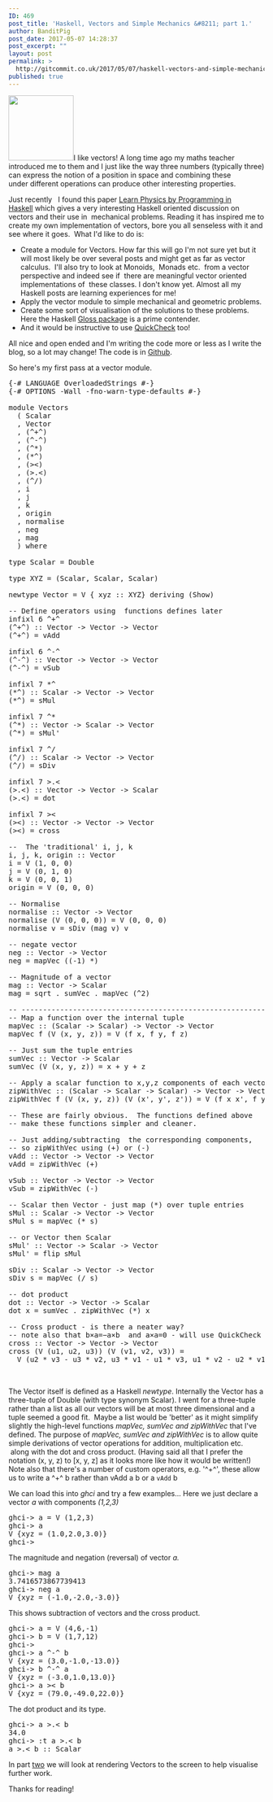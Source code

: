 ```yaml
---
ID: 469
post_title: 'Haskell, Vectors and Simple Mechanics &#8211; part 1.'
author: BanditPig
post_date: 2017-05-07 14:28:37
post_excerpt: ""
layout: post
permalink: >
  http://gitcommit.co.uk/2017/05/07/haskell-vectors-and-simple-mechanics-part-1/
published: true
---
```

<img class="alignnone size-full wp-image-317" src="http://gitcommit.co.uk/wp-content/uploads/2017/03/refresh.png" alt="" width="128" height="128" />I like vectors! A long time ago my maths teacher introduced me to them and I just like the way three numbers (typically three) can express the notion of a position in space and combining these under different operations can produce other interesting properties.

Just recently   I found this paper <a href="https://arxiv.org/pdf/1412.4880.pdf">Learn Physics by Programming in Haskell</a> which gives a very interesting Haskell oriented discussion on vectors and their use in  mechanical problems. Reading it has inspired me to create my own implementation of vectors, bore you all senseless with it and see where it goes.  What I'd like to do is:
<ul>
 	<li>Create a module for Vectors. How far this will go I'm not sure yet but it will most likely be over several posts and might get as far as vector calculus.  I'll also try to look at Monoids,  Monads etc.  from a vector perspective and indeed see if  there are meaningful vector oriented implementations of  these classes. I don't know yet. Almost all my Haskell posts are learning experiences for me!</li>
 	<li>Apply the vector module to simple mechanical and geometric problems.</li>
 	<li>Create some sort of visualisation of the solutions to these problems. Here the Haskell <a href="http://gloss.ouroborus.net/">Gloss package</a> is a prime contender.</li>
 	<li>And it would be instructive to use <a href="https://hackage.haskell.org/package/QuickCheck">QuickCheck</a> too!</li>
</ul>
All nice and open ended and I'm writing the code more or less as I write the blog, so a lot may change! The code is in <a href="https://github.com/banditpig/vectors">Github</a>.

So here's my first pass at a vector module.
<pre class="lang:haskell decode:true ">{-# LANGUAGE OverloadedStrings #-}
{-# OPTIONS -Wall -fno-warn-type-defaults #-}

module Vectors
  ( Scalar
  , Vector
  , (^+^)
  , (^-^)
  , (^*)
  , (*^)
  , (&gt;&lt;)
  , (&gt;.&lt;)
  , (^/)
  , i
  , j
  , k
  , origin
  , normalise
  , neg
  , mag
  ) where

type Scalar = Double

type XYZ = (Scalar, Scalar, Scalar)

newtype Vector = V { xyz :: XYZ} deriving (Show)

-- Define operators using  functions defines later
infixl 6 ^+^
(^+^) :: Vector -&gt; Vector -&gt; Vector
(^+^) = vAdd

infixl 6 ^-^
(^-^) :: Vector -&gt; Vector -&gt; Vector
(^-^) = vSub

infixl 7 *^
(*^) :: Scalar -&gt; Vector -&gt; Vector
(*^) = sMul

infixl 7 ^*
(^*) :: Vector -&gt; Scalar -&gt; Vector
(^*) = sMul'

infixl 7 ^/
(^/) :: Scalar -&gt; Vector -&gt; Vector
(^/) = sDiv

infixl 7 &gt;.&lt;
(&gt;.&lt;) :: Vector -&gt; Vector -&gt; Scalar
(&gt;.&lt;) = dot

infixl 7 &gt;&lt;
(&gt;&lt;) :: Vector -&gt; Vector -&gt; Vector
(&gt;&lt;) = cross

--  The 'traditional' i, j, k 
i, j, k, origin :: Vector
i = V (1, 0, 0)
j = V (0, 1, 0)
k = V (0, 0, 1)
origin = V (0, 0, 0)

-- Normalise 
normalise :: Vector -&gt; Vector
normalise (V (0, 0, 0)) = V (0, 0, 0) 
normalise v = sDiv (mag v) v

-- negate vector
neg :: Vector -&gt; Vector
neg = mapVec ((-1) *)

-- Magnitude of a vector
mag :: Vector -&gt; Scalar
mag = sqrt . sumVec . mapVec (^2)

-- ----------------------------------------------------------
-- Map a function over the internal tuple
mapVec :: (Scalar -&gt; Scalar) -&gt; Vector -&gt; Vector
mapVec f (V (x, y, z)) = V (f x, f y, f z)

-- Just sum the tuple entries
sumVec :: Vector -&gt; Scalar
sumVec (V (x, y, z)) = x + y + z

-- Apply a scalar function to x,y,z components of each vector
zipWithVec :: (Scalar -&gt; Scalar -&gt; Scalar) -&gt; Vector -&gt; Vector -&gt; Vector
zipWithVec f (V (x, y, z)) (V (x', y', z')) = V (f x x', f y y', f z z')

-- These are fairly obvious.  The functions defined above
-- make these functions simpler and cleaner.

-- Just adding/subtracting  the corresponding components, 
-- so zipWithVec using (+) or (-)
vAdd :: Vector -&gt; Vector -&gt; Vector
vAdd = zipWithVec (+)

vSub :: Vector -&gt; Vector -&gt; Vector
vSub = zipWithVec (-)

-- Scalar then Vector - just map (*) over tuple entries
sMul :: Scalar -&gt; Vector -&gt; Vector
sMul s = mapVec (* s)

-- or Vector then Scalar
sMul' :: Vector -&gt; Scalar -&gt; Vector
sMul' = flip sMul

sDiv :: Scalar -&gt; Vector -&gt; Vector
sDiv s = mapVec (/ s)

-- dot product
dot :: Vector -&gt; Vector -&gt; Scalar
dot x = sumVec . zipWithVec (*) x

-- Cross product - is there a neater way?
-- note also that b×a=−a×b  and a×a=0 - will use QuickCheck
cross :: Vector -&gt; Vector -&gt; Vector
cross (V (u1, u2, u3)) (V (v1, v2, v3)) =
  V (u2 * v3 - u3 * v2, u3 * v1 - u1 * v3, u1 * v2 - u2 * v1)


</pre>
The Vector itself is defined as a Haskell <em>newtype</em>. Internally the Vector has a three-tuple of Double (with type synonym Scalar). I went for a three-tuple rather than a list as all our vectors will be at most three dimensional and a tuple seemed a good fit.  Maybe a list would be 'better' as it might simplify slightly the high-level functions <em>mapVec, sumVec and zipWithVec</em> that I've defined. The purpose of <em>mapVec, sumVec and zipWithVec</em> is to allow quite simple derivations of vector operations for addition, multiplication etc.  along with the dot and cross product. (Having said all that I prefer the notation (x, y, z) to [x, y, z] as it looks more like how it would be written!)
Note also that there's a number of custom operators, e.g. '^+^', these allow us to write <span class="lang:haskell decode:true crayon-inline ">a ^+^ b </span> rather than <span class="lang:haskell decode:true crayon-inline ">vAdd a b</span> or <span class="lang:haskell decode:true crayon-inline ">a `vAdd` b</span>

We can load this into <em>ghci</em> and try a few examples...
Here we just declare a vector <em>a</em> with components <em>(1,2,3)</em>
<pre class="lang:haskell decode:true">ghci-&gt; a = V (1,2,3)
ghci-&gt; a
V {xyz = (1.0,2.0,3.0)}
ghci-&gt;</pre>
The magnitude and negation (reversal) of vector <em>a.</em>
<pre class="lang:haskell decode:true ">ghci-&gt; mag a
3.7416573867739413
ghci-&gt; neg a
V {xyz = (-1.0,-2.0,-3.0)}</pre>
This shows subtraction of vectors and the cross product.
<pre class="lang:haskell decode:true ">ghci-&gt; a = V (4,6,-1)
ghci-&gt; b = V (1,7,12)
ghci-&gt;
ghci-&gt; a ^-^ b
V {xyz = (3.0,-1.0,-13.0)}
ghci-&gt; b ^-^ a
V {xyz = (-3.0,1.0,13.0)}
ghci-&gt; a &gt;&lt; b
V {xyz = (79.0,-49.0,22.0)}</pre>
The dot product and its type.
<pre class="lang:haskell decode:true">ghci-&gt; a &gt;.&lt; b
34.0
ghci-&gt; :t a &gt;.&lt; b
a &gt;.&lt; b :: Scalar</pre>
In part <a href="http://gitcommit.co.uk/2017/05/20/haskell-vectors-and-simple-mechanics-part-2/">two</a> we will look at rendering Vectors to the screen to help visualise further work.

Thanks for reading!